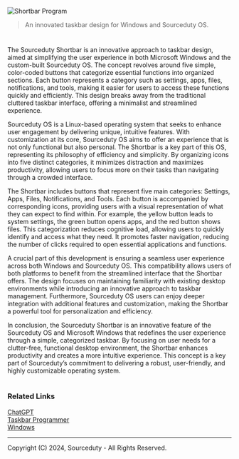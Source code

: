 ![Shortbar Program](https://github.com/user-attachments/assets/6bdae1bc-79bd-42d3-ae50-3ca438b51b8f)

> An innovated taskbar design for Windows and Sourceduty OS.

#

The Sourceduty Shortbar is an innovative approach to taskbar design, aimed at simplifying the user experience in both Microsoft Windows and the custom-built Sourceduty OS. The concept revolves around five simple, color-coded buttons that categorize essential functions into organized sections. Each button represents a category such as settings, apps, files, notifications, and tools, making it easier for users to access these functions quickly and efficiently. This design breaks away from the traditional cluttered taskbar interface, offering a minimalist and streamlined experience.

Sourceduty OS is a Linux-based operating system that seeks to enhance user engagement by delivering unique, intuitive features. With customization at its core, Sourceduty OS aims to offer an experience that is not only functional but also personal. The Shortbar is a key part of this OS, representing its philosophy of efficiency and simplicity. By organizing icons into five distinct categories, it minimizes distraction and maximizes productivity, allowing users to focus more on their tasks than navigating through a crowded interface.

The Shortbar includes buttons that represent five main categories: Settings, Apps, Files, Notifications, and Tools. Each button is accompanied by corresponding icons, providing users with a visual representation of what they can expect to find within. For example, the yellow button leads to system settings, the green button opens apps, and the red button shows files. This categorization reduces cognitive load, allowing users to quickly identify and access what they need. It promotes faster navigation, reducing the number of clicks required to open essential applications and functions.

A crucial part of this development is ensuring a seamless user experience across both Windows and Sourceduty OS. This compatibility allows users of both platforms to benefit from the streamlined interface that the Shortbar offers. The design focuses on maintaining familiarity with existing desktop environments while introducing an innovative approach to taskbar management. Furthermore, Sourceduty OS users can enjoy deeper integration with additional features and customization, making the Shortbar a powerful tool for personalization and efficiency.

In conclusion, the Sourceduty Shortbar is an innovative feature of the Sourceduty OS and Microsoft Windows that redefines the user experience through a simple, categorized taskbar. By focusing on user needs for a clutter-free, functional desktop environment, the Shortbar enhances productivity and creates a more intuitive experience. This concept is a key part of Sourceduty’s commitment to delivering a robust, user-friendly, and highly customizable operating system.

#
### Related Links

[ChatGPT](https://github.com/sourceduty/ChatGPT)
<br>
[Taskbar Programmer](https://github.com/sourceduty/Taskbar_Programmer)
<br>
[Windows](https://github.com/sourceduty/Windows)

***
Copyright (C) 2024, Sourceduty - All Rights Reserved.
